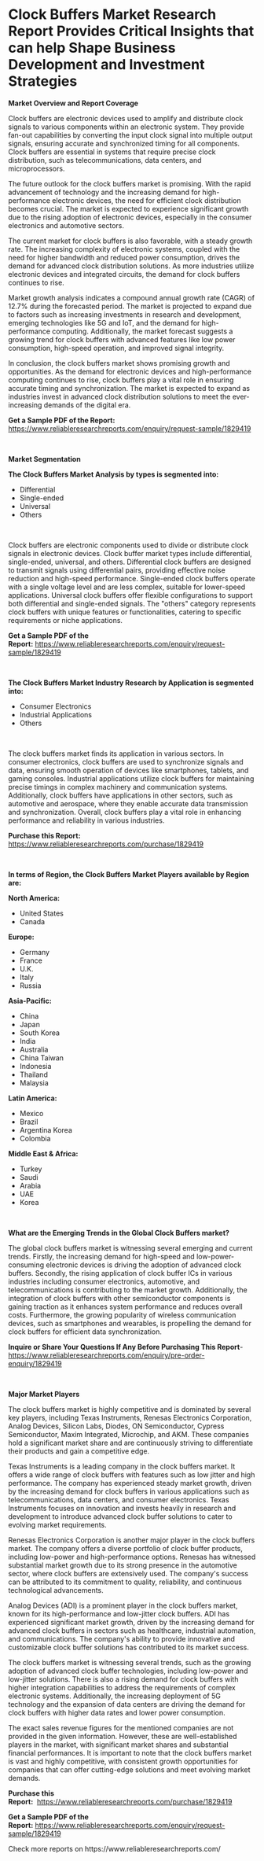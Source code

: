 <p><h1>Clock Buffers Market Research Report Provides Critical Insights that can help Shape Business Development and Investment Strategies</h1></p><p><strong>Market Overview and Report Coverage</strong></p>
<p><p>Clock buffers are electronic devices used to amplify and distribute clock signals to various components within an electronic system. They provide fan-out capabilities by converting the input clock signal into multiple output signals, ensuring accurate and synchronized timing for all components. Clock buffers are essential in systems that require precise clock distribution, such as telecommunications, data centers, and microprocessors.</p><p>The future outlook for the clock buffers market is promising. With the rapid advancement of technology and the increasing demand for high-performance electronic devices, the need for efficient clock distribution becomes crucial. The market is expected to experience significant growth due to the rising adoption of electronic devices, especially in the consumer electronics and automotive sectors.</p><p>The current market for clock buffers is also favorable, with a steady growth rate. The increasing complexity of electronic systems, coupled with the need for higher bandwidth and reduced power consumption, drives the demand for advanced clock distribution solutions. As more industries utilize electronic devices and integrated circuits, the demand for clock buffers continues to rise.</p><p>Market growth analysis indicates a compound annual growth rate (CAGR) of 12.7% during the forecasted period. The market is projected to expand due to factors such as increasing investments in research and development, emerging technologies like 5G and IoT, and the demand for high-performance computing. Additionally, the market forecast suggests a growing trend for clock buffers with advanced features like low power consumption, high-speed operation, and improved signal integrity.</p><p>In conclusion, the clock buffers market shows promising growth and opportunities. As the demand for electronic devices and high-performance computing continues to rise, clock buffers play a vital role in ensuring accurate timing and synchronization. The market is expected to expand as industries invest in advanced clock distribution solutions to meet the ever-increasing demands of the digital era.</p></p>
<p><strong>Get a Sample PDF of the Report:</strong> <a href="https://www.reliableresearchreports.com/enquiry/request-sample/1829419">https://www.reliableresearchreports.com/enquiry/request-sample/1829419</a></p>
<p>&nbsp;</p>
<p><strong>Market Segmentation</strong></p>
<p><strong>The Clock Buffers Market Analysis by types is segmented into:</strong></p>
<p><ul><li>Differential</li><li>Single-ended</li><li>Universal</li><li>Others</li></ul></p>
<p>&nbsp;</p>
<p><p>Clock buffers are electronic components used to divide or distribute clock signals in electronic devices. Clock buffer market types include differential, single-ended, universal, and others. Differential clock buffers are designed to transmit signals using differential pairs, providing effective noise reduction and high-speed performance. Single-ended clock buffers operate with a single voltage level and are less complex, suitable for lower-speed applications. Universal clock buffers offer flexible configurations to support both differential and single-ended signals. The "others" category represents clock buffers with unique features or functionalities, catering to specific requirements or niche applications.</p></p>
<p><strong>Get a Sample PDF of the Report:</strong>&nbsp;<a href="https://www.reliableresearchreports.com/enquiry/request-sample/1829419">https://www.reliableresearchreports.com/enquiry/request-sample/1829419</a></p>
<p>&nbsp;</p>
<p><strong>The Clock Buffers Market Industry Research by Application is segmented into:</strong></p>
<p><ul><li>Consumer Electronics</li><li>Industrial Applications</li><li>Others</li></ul></p>
<p>&nbsp;</p>
<p><p>The clock buffers market finds its application in various sectors. In consumer electronics, clock buffers are used to synchronize signals and data, ensuring smooth operation of devices like smartphones, tablets, and gaming consoles. Industrial applications utilize clock buffers for maintaining precise timings in complex machinery and communication systems. Additionally, clock buffers have applications in other sectors, such as automotive and aerospace, where they enable accurate data transmission and synchronization. Overall, clock buffers play a vital role in enhancing performance and reliability in various industries.</p></p>
<p><strong>Purchase this Report:</strong>&nbsp; <a href="https://www.reliableresearchreports.com/purchase/1829419">https://www.reliableresearchreports.com/purchase/1829419</a></p>
<p>&nbsp;</p>
<p><strong>In terms of Region, the Clock Buffers Market Players available by Region are:</strong></p>
<p>
    <p> <strong> North America: </strong>
        <ul>
            <li>United States</li>
            <li>Canada</li>
        </ul>
        </p> 
    <p> <strong> Europe: </strong>
        <ul>
            <li>Germany</li>
            <li>France</li>
            <li>U.K.</li>
            <li>Italy</li>
            <li>Russia</li>
        </ul>
        </p> 
    <p> <strong> Asia-Pacific: </strong>
        <ul>
            <li>China</li>
            <li>Japan</li>
            <li>South Korea</li>
            <li>India</li>
            <li>Australia</li>
            <li>China Taiwan</li>
            <li>Indonesia</li>
            <li>Thailand</li>
            <li>Malaysia</li>
        </ul>
        </p> 
    <p> <strong> Latin America: </strong>
        <ul>
            <li>Mexico</li>
            <li>Brazil</li>
            <li>Argentina Korea</li>
            <li>Colombia</li>
        </ul>
        </p> 
    <p> <strong> Middle East & Africa: </strong>
        <ul>
            <li>Turkey</li>
            <li>Saudi</li>
            <li>Arabia</li>
            <li>UAE</li>
            <li>Korea</li>
        </ul>
    </p>
    </p>
<p>&nbsp;</p>
<p><strong>What are the Emerging Trends in the Global Clock Buffers market?</strong></p>
<p><p>The global clock buffers market is witnessing several emerging and current trends. Firstly, the increasing demand for high-speed and low-power-consuming electronic devices is driving the adoption of advanced clock buffers. Secondly, the rising application of clock buffer ICs in various industries including consumer electronics, automotive, and telecommunications is contributing to the market growth. Additionally, the integration of clock buffers with other semiconductor components is gaining traction as it enhances system performance and reduces overall costs. Furthermore, the growing popularity of wireless communication devices, such as smartphones and wearables, is propelling the demand for clock buffers for efficient data synchronization.</p></p>
<p><strong>Inquire or Share Your Questions If Any Before Purchasing This Report</strong>- <a href="https://www.reliableresearchreports.com/enquiry/pre-order-enquiry/1829419">https://www.reliableresearchreports.com/enquiry/pre-order-enquiry/1829419</a></p>
<p>&nbsp;</p>
<p><strong>Major Market Players</strong></p>
<p><p>The clock buffers market is highly competitive and is dominated by several key players, including Texas Instruments, Renesas Electronics Corporation, Analog Devices, Silicon Labs, Diodes, ON Semiconductor, Cypress Semiconductor, Maxim Integrated, Microchip, and AKM. These companies hold a significant market share and are continuously striving to differentiate their products and gain a competitive edge.</p><p>Texas Instruments is a leading company in the clock buffers market. It offers a wide range of clock buffers with features such as low jitter and high performance. The company has experienced steady market growth, driven by the increasing demand for clock buffers in various applications such as telecommunications, data centers, and consumer electronics. Texas Instruments focuses on innovation and invests heavily in research and development to introduce advanced clock buffer solutions to cater to evolving market requirements.</p><p>Renesas Electronics Corporation is another major player in the clock buffers market. The company offers a diverse portfolio of clock buffer products, including low-power and high-performance options. Renesas has witnessed substantial market growth due to its strong presence in the automotive sector, where clock buffers are extensively used. The company's success can be attributed to its commitment to quality, reliability, and continuous technological advancements.</p><p>Analog Devices (ADI) is a prominent player in the clock buffers market, known for its high-performance and low-jitter clock buffers. ADI has experienced significant market growth, driven by the increasing demand for advanced clock buffers in sectors such as healthcare, industrial automation, and communications. The company's ability to provide innovative and customizable clock buffer solutions has contributed to its market success.</p><p>The clock buffers market is witnessing several trends, such as the growing adoption of advanced clock buffer technologies, including low-power and low-jitter solutions. There is also a rising demand for clock buffers with higher integration capabilities to address the requirements of complex electronic systems. Additionally, the increasing deployment of 5G technology and the expansion of data centers are driving the demand for clock buffers with higher data rates and lower power consumption.</p><p>The exact sales revenue figures for the mentioned companies are not provided in the given information. However, these are well-established players in the market, with significant market shares and substantial financial performances. It is important to note that the clock buffers market is vast and highly competitive, with consistent growth opportunities for companies that can offer cutting-edge solutions and meet evolving market demands.</p></p>
<p><strong>Purchase this Report:</strong>&nbsp;&nbsp;<a href="https://www.reliableresearchreports.com/purchase/1829419">https://www.reliableresearchreports.com/purchase/1829419</a></p>
<p></p>
<p><strong>Get a Sample PDF of the Report:</strong>&nbsp;<a href="https://www.reliableresearchreports.com/enquiry/request-sample/1829419">https://www.reliableresearchreports.com/enquiry/request-sample/1829419</a></p>
<p>Check more reports on https://www.reliableresearchreports.com/</p>